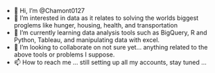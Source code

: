 - 👋 Hi, I’m @Chamont0127
- 👀 I’m interested in data as it relates to solving the worlds biggest proglems like hunger, housing, health, and transportation
- 🌱 I’m currently learning data analysis tools such as BigQuery, R and Python, Tableau, and manipulating data with excel.
- 💞️ I’m looking to collaborate on not sure yet... anything related to the above tools or problems I suppose.
- 📫 How to reach me ... still setting up all my accounts, stay tuned ...

<!---
Chamont0127/Chamont0127 is a ✨ special ✨ repository because its `README.md` (this file) appears on your GitHub profile.
You can click the Preview link to take a look at your changes.
--->
